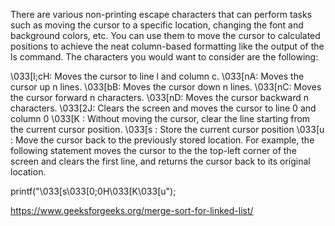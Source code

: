 There are various non-printing escape characters that can perform tasks such as moving the cursor to a specific location, changing the font and background colors, etc. You can use them to move the cursor to calculated positions to achieve the neat column-based formatting like the output of the ls command. The characters you would want to consider are the following:

\033[l;cH: Moves the cursor to line l and column c. \033[nA: Moves the cursor up n lines. \033[bB: Moves the cursor down n lines. \033[nC: Moves the cursor forward n characters. \033[nD: Moves the cursor backward n characters. \033[2J: Clears the screen and moves the cursor to line 0 and column 0 \033[K : Without moving the cursor, clear the line starting from the current cursor position. \033[s : Store the current cursor position \033[u : Move the cursor back to the previously stored location. For example, the following statement moves the cursor to the the top-left corner of the screen and clears the first line, and returns the cursor back to its original location.

printf("\033[s\033[0;0H\033[K\033[u");

https://www.geeksforgeeks.org/merge-sort-for-linked-list/
